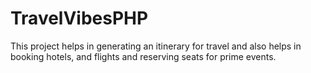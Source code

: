 # TravelVibesPHP
This project helps in generating an itinerary for travel and also helps in booking hotels, and flights and reserving seats for prime events.
